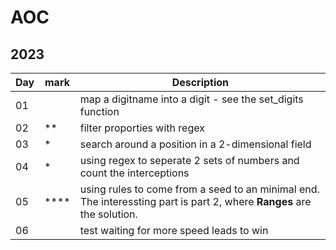 # AOC

## 2023

| Day | mark | Description                                                                                                            |
|-----|------|------------------------------------------------------------------------------------------------------------------------|
| 01  |      | map a digitname into a digit - see the set_digits function                                                             |
| 02  | **   | filter proporties with regex                                                                                           |
| 03  | *    | search around a position in a 2-dimensional field                                                                      |
| 04  | *    | using regex to seperate 2 sets of numbers and count the interceptions                                                  |
| 05  | **** | using rules to come from a seed to an minimal end. The interessting part is part 2, where **Ranges** are the solution. |
| 06  |      | test waiting for more speed leads to win                                                                               |



